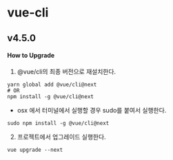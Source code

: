 # vue-cli

## v4.5.0

#### How to Upgrade

1. @vue/cli의 최종 버전으로 재설치한다.

```
yarn global add @vue/cli@next
# OR
npm install -g @vue/cli@next
```

- osx 에서 터미널에서 실행할 경우 sudo를 붙여서 실행한다.

```
sudo npm install -g @vue/cli@next
```

2. 프로젝트에서 업그레이드 실행한다.

```
vue upgrade --next
```
